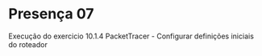 # Presença 07
Execução do exercicio 10.1.4 PacketTracer - Configurar definições iniciais do roteador
